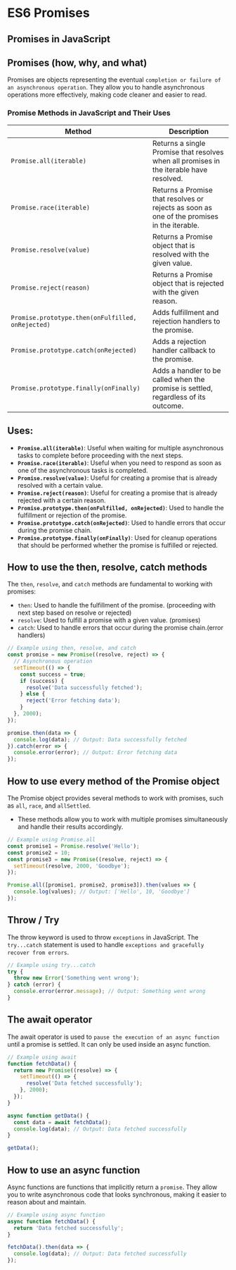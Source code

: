 # ES6 Promises

## Promises in JavaScript

## Promises (how, why, and what)
Promises are objects representing the eventual `completion or failure of an asynchronous operation`. They allow you to handle asynchronous operations more effectively, making code cleaner and easier to read.

### Promise Methods in JavaScript and Their Uses

| Method                              | Description                                                                                     |
|-------------------------------------|-------------------------------------------------------------------------------------------------|
| `Promise.all(iterable)`             | Returns a single Promise that resolves when all promises in the iterable have resolved.         |
| `Promise.race(iterable)`            | Returns a Promise that resolves or rejects as soon as one of the promises in the iterable.      |
| `Promise.resolve(value)`            | Returns a Promise object that is resolved with the given value.                                 |
| `Promise.reject(reason)`            | Returns a Promise object that is rejected with the given reason.                                 |
| `Promise.prototype.then(onFulfilled, onRejected)` | Adds fulfillment and rejection handlers to the promise.                                      |
| `Promise.prototype.catch(onRejected)` | Adds a rejection handler callback to the promise.                                              |
| `Promise.prototype.finally(onFinally)` | Adds a handler to be called when the promise is settled, regardless of its outcome.            |

## Uses:

- **`Promise.all(iterable)`**: Useful when waiting for multiple asynchronous tasks to complete before proceeding with the next steps.
- **`Promise.race(iterable)`**: Useful when you need to respond as soon as one of the asynchronous tasks is completed.
- **`Promise.resolve(value)`**: Useful for creating a promise that is already resolved with a certain value.
- **`Promise.reject(reason)`**: Useful for creating a promise that is already rejected with a certain reason.
- **`Promise.prototype.then(onFulfilled, onRejected)`**: Used to handle the fulfillment or rejection of the promise.
- **`Promise.prototype.catch(onRejected)`**: Used to handle errors that occur during the promise chain.
- **`Promise.prototype.finally(onFinally)`**: Used for cleanup operations that should be performed whether the promise is fulfilled or rejected.



## How to use the then, resolve, catch methods
The `then`, `resolve`, and `catch` methods are fundamental to working with promises:

- `then`: Used to handle the fulfillment of the promise. (proceeding with next step based on resolve or rejected)
- `resolve`: Used to fulfill a promise with a given value. (promises)
- `catch`: Used to handle errors that occur during the promise chain.(error handlers)

```javascript
// Example using then, resolve, and catch
const promise = new Promise((resolve, reject) => {
  // Asynchronous operation
  setTimeout(() => {
    const success = true;
    if (success) {
      resolve('Data successfully fetched');
    } else {
      reject('Error fetching data');
    }
  }, 2000);
});

promise.then(data => {
  console.log(data); // Output: Data successfully fetched
}).catch(error => {
  console.error(error); // Output: Error fetching data
});
```

## How to use every method of the Promise object
The Promise object provides several methods to work with promises, such as `all`, `race`, and `allSettled`. 
- These methods allow you to work with multiple promises simultaneously and handle their results accordingly.

```javascript
// Example using Promise.all
const promise1 = Promise.resolve('Hello');
const promise2 = 10;
const promise3 = new Promise((resolve, reject) => {
  setTimeout(resolve, 2000, 'Goodbye');
});

Promise.all([promise1, promise2, promise3]).then(values => {
  console.log(values); // Output: ['Hello', 10, 'Goodbye']
});
```

## Throw / Try
The throw keyword is used to throw `exceptions` in JavaScript. The `try...catch` statement is used to handle `exceptions and gracefully recover from errors`.

```javascript
// Example using try...catch
try {
  throw new Error('Something went wrong');
} catch (error) {
  console.error(error.message); // Output: Something went wrong
}
```

## The await operator
The await operator is used to `pause the execution of an async function` until a promise is settled. It can only be used inside an async function.

```javascript
// Example using await
function fetchData() {
  return new Promise((resolve) => {
    setTimeout(() => {
      resolve('Data fetched successfully');
    }, 2000);
  });
}

async function getData() {
  const data = await fetchData();
  console.log(data); // Output: Data fetched successfully
}

getData();
```

## How to use an async function
Async functions are functions that implicitly return a `promise`. They allow you to write asynchronous code that looks synchronous, making it easier to reason about and maintain.

```javascript
// Example using async function
async function fetchData() {
  return 'Data fetched successfully';
}

fetchData().then(data => {
  console.log(data); // Output: Data fetched successfully
});
```